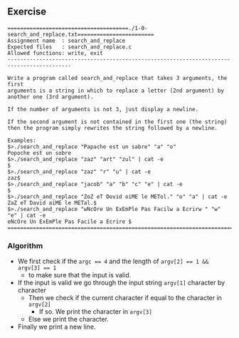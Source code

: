 ## Exercise

```
======================================./1-0-search_and_replace.txt========================
Assignment name  : search_and_replace
Expected files   : search_and_replace.c
Allowed functions: write, exit
------------------------------------------------------------------------------------------

Write a program called search_and_replace that takes 3 arguments, the first 
arguments is a string in which to replace a letter (2nd argument) by
another one (3rd argument).

If the number of arguments is not 3, just display a newline.

If the second argument is not contained in the first one (the string)
then the program simply rewrites the string followed by a newline.

Examples:
$>./search_and_replace "Papache est un sabre" "a" "o"
Popoche est un sobre
$>./search_and_replace "zaz" "art" "zul" | cat -e
$
$>./search_and_replace "zaz" "r" "u" | cat -e
zaz$
$>./search_and_replace "jacob" "a" "b" "c" "e" | cat -e
$
$>./search_and_replace "ZoZ eT Dovid oiME le METol." "o" "a" | cat -e
ZaZ eT David aiME le METal.$
$>./search_and_replace "wNcOre Un ExEmPle Pas Facilw a Ecrirw " "w" "e" | cat -e
eNcOre Un ExEmPle Pas Facile a Ecrire $
==========================================================================================
```

### Algorithm

- We first check if the `argc == 4` and the length of `argv[2] == 1 && argv[3] == 1`
	- to make sure that the input is valid.
- If the input is valid we go through the input string `argv[1]` character by character
	- Then we check if the current character if equal to the character in `argv[2]`
		- If so. We print the character in `argv[3]`
	- Else we print the character.
- Finally we print a new line.
